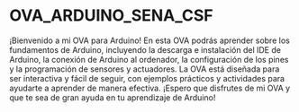 # OVA_ARDUINO_SENA_CSF
¡Bienvenido a mi OVA para Arduino! En esta OVA podrás aprender sobre los fundamentos de Arduino, incluyendo la descarga e instalación del IDE de Arduino, la conexión de Arduino al ordenador, la configuración de los pines y la programación de sensores y actuadores. La OVA está diseñada para ser interactiva y fácil de seguir, con ejemplos prácticos y actividades para ayudarte a aprender de manera efectiva. ¡Espero que disfrutes de mi OVA y que te sea de gran ayuda en tu aprendizaje de Arduino!
